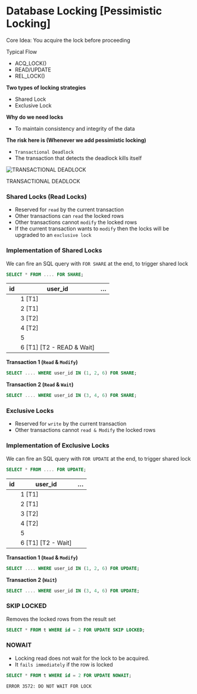 # Database Locking [Pessimistic Locking]

Core Idea: You acquire the lock before proceeding

Typical Flow

- ACQ_LOCK()
- READ/UPDATE
- REL_LOCK()

**Two types of locking strategies**

- Shared Lock
- Exclusive Lock

**Why do we need locks**

- To maintain consistency and integrity of the data

**The risk here is (Whenever we add pessimistic locking)**

- `Transactional Deadlock`
- The transaction that detects the deadlock kills itself

![TRANSACTIONAL DEADLOCK](https://s3-us-west-2.amazonaws.com/secure.notion-static.com/eb061f4c-d682-4899-8d9d-c5ceb3c510d9/Screenshot_2023-08-19_at_3.19.10_PM.png)

TRANSACTIONAL DEADLOCK

### Shared Locks (Read Locks)

- Reserved for `read` by the current transaction
- Other transactions can `read` the locked rows
- Other transactions cannot `modify` the locked rows
- If the current transaction wants to `modify` then the locks will be upgraded to an `exclusive lock`

### Implementation of Shared Locks

We can fire an SQL query with `FOR SHARE` at the end, to trigger shared lock

```sql
SELECT * FROM .... FOR SHARE;
```

| id  | user_id                   | …   |
| --- | ------------------------- | --- |
|     | 1 [T1]                    |     |
|     | 2 [T1]                    |     |
|     | 3 [T2]                    |     |
|     | 4 [T2]                    |     |
|     | 5                         |     |
|     | 6 [T1] [T2 - READ & Wait] |     |

**Transaction 1 (`Read` & `Modify`)**

```sql
SELECT .... WHERE user_id IN (1, 2, 6) FOR SHARE;
```

**Transaction 2 (`Read` & `Wait`)**

```sql
SELECT .... WHERE user_id IN (3, 4, 6) FOR SHARE;
```

### Exclusive Locks

- Reserved for `write` by the current transaction
- Other transactions cannot `read & Modify` the locked rows

### Implementation of Exclusive Locks

We can fire an SQL query with `FOR UPDATE` at the end, to trigger shared lock

```sql
SELECT * FROM .... FOR UPDATE;
```

| id  | user_id            | …   |
| --- | ------------------ | --- |
|     | 1 [T1]             |     |
|     | 2 [T1]             |     |
|     | 3 [T2]             |     |
|     | 4 [T2]             |     |
|     | 5                  |     |
|     | 6 [T1] [T2 - Wait] |     |

**Transaction 1 (`Read` & `Modify`)**

```sql
SELECT .... WHERE user_id IN (1, 2, 6) FOR UPDATE;
```

**Transaction 2 (`Wait`)**

```sql
SELECT .... WHERE user_id IN (3, 4, 6) FOR UPDATE;
```

### SKIP LOCKED

Removes the locked rows from the result set

```sql
SELECT * FROM t WHERE id = 2 FOR UPDATE SKIP LOCKED;
```

### NOWAIT

- Locking read does not wait for the lock to be acquired.
- It `fails immediately` if the row is locked

```sql
SELECT * FROM t WHERE id = 2 FOR UPDATE NOWAIT;
```

`ERROR 3572: DO NOT WAIT FOR LOCK`
